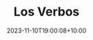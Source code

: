 ---
title: 'Los Verbos'
date: 2023-11-10T19:00:08+10:00
draft: false
weight: 4
summary: Todos los verbos revisados.
---